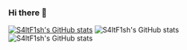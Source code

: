 ### Hi there 👋

<!--
**SaltF1sh/SaltF1sh** is a ✨ _special_ ✨ repository because its `README.md` (this file) appears on your GitHub profile.

Here are some ideas to get you started:

- 🔭 I’m currently working on ...
- 🌱 I’m currently learning ...
- 👯 I’m looking to collaborate on ...
- 🤔 I’m looking for help with ...
- 💬 Ask me about ...
- 📫 How to reach me: ...
- 😄 Pronouns: ...
- ⚡ Fun fact: ...
-->
[![S4ltF1sh's GitHub stats](https://github-readme-stats.vercel.app/api?username=S4ltF1sh)](https://github.com/SaltF1sh/github-readme-stats)
![S4ltF1sh's GitHub stats](https://github-readme-stats.vercel.app/api?username=SaltF1sh&show_icons=true)
![S4ltF1sh's GitHub stats](https://github-readme-stats.vercel.app/api?username=SaltF1sh&show_icons=true&theme=cabalt)

